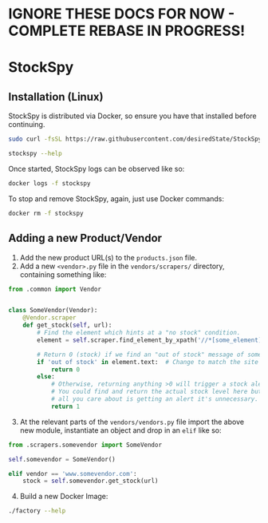 # IGNORE THESE DOCS FOR NOW - COMPLETE REBASE IN PROGRESS!

# StockSpy

## Installation (Linux)

StockSpy is distributed via Docker, so ensure you have that installed before continuing.

```bash
sudo curl -fsSL https://raw.githubusercontent.com/desiredState/StockSpy/master/wrapper.sh -o /usr/local/bin/stockspy && sudo chmod 755 /usr/local/bin/stockspy
```

```bash
stockspy --help
```

Once started, StockSpy logs can be observed like so:

```bash
docker logs -f stockspy
```

To stop and remove StockSpy, again, just use Docker commands:

```bash
docker rm -f stockspy
```

## Adding a new Product/Vendor

1. Add the new product URL(s) to the `products.json` file.
2. Add a new `<vendor>.py` file in the `vendors/scrapers/` directory, containing something like:

```python
from .common import Vendor


class SomeVendor(Vendor):
    @Vendor.scraper
    def get_stock(self, url):
        # Find the element which hints at a "no stock" condition.
        element = self.scraper.find_element_by_xpath('//*[some_element]')

        # Return 0 (stock) if we find an "out of stock" message of some kind.
        if 'out of stock' in element.text:  # Change to match the site's text.
            return 0
        else:
            # Otherwise, returning anything >0 will trigger a stock alert.
            # You could find and return the actual stock level here but if
            # all you care about is getting an alert it's unnecessary.
            return 1

```

3. At the relevant parts of the `vendors/vendors.py` file import the above new module, instantiate an object and drop in an `elif` like so:

```python
from .scrapers.somevendor import SomeVendor
```

```python
self.somevendor = SomeVendor()
```

```python
elif vendor == 'www.somevendor.com':
    stock = self.somevendor.get_stock(url)
```

4. Build a new Docker Image:

```bash
./factory --help
```
